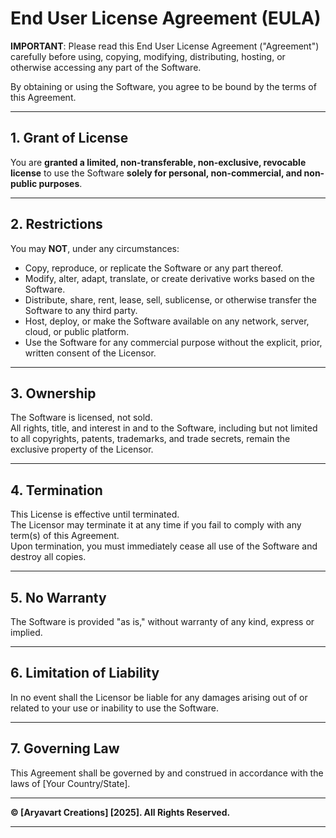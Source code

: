 # End User License Agreement (EULA)

**IMPORTANT**: Please read this End User License Agreement ("Agreement") carefully before using, copying, modifying, distributing, hosting, or otherwise accessing any part of the Software.

By obtaining or using the Software, you agree to be bound by the terms of this Agreement.

---

## 1. Grant of License

You are **granted a limited, non-transferable, non-exclusive, revocable license** to use the Software **solely for personal, non-commercial, and non-public purposes**.

---

## 2. Restrictions

You may **NOT**, under any circumstances:

- Copy, reproduce, or replicate the Software or any part thereof.
- Modify, alter, adapt, translate, or create derivative works based on the Software.
- Distribute, share, rent, lease, sell, sublicense, or otherwise transfer the Software to any third party.
- Host, deploy, or make the Software available on any network, server, cloud, or public platform.
- Use the Software for any commercial purpose without the explicit, prior, written consent of the Licensor.

---

## 3. Ownership

The Software is licensed, not sold.  
All rights, title, and interest in and to the Software, including but not limited to all copyrights, patents, trademarks, and trade secrets, remain the exclusive property of the Licensor.

---

## 4. Termination

This License is effective until terminated.  
The Licensor may terminate it at any time if you fail to comply with any term(s) of this Agreement.  
Upon termination, you must immediately cease all use of the Software and destroy all copies.

---

## 5. No Warranty

The Software is provided "as is," without warranty of any kind, express or implied.

---

## 6. Limitation of Liability

In no event shall the Licensor be liable for any damages arising out of or related to your use or inability to use the Software.

---

## 7. Governing Law

This Agreement shall be governed by and construed in accordance with the laws of [Your Country/State].

---

**© [Aryavart Creations] [2025]. All Rights Reserved.**

---
